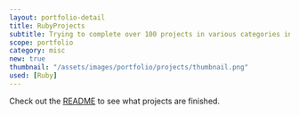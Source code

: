 ```yaml
---
layout: portfolio-detail
title: RubyProjects
subtitle: Trying to complete over 100 projects in various categories in Ruby.
scope: portfolio
category: misc
new: true
thumbnail: "/assets/images/portfolio/projects/thumbnail.png"
used: [Ruby]
---
```


Check out the [README](https://github.com/phansch/Projects/blob/master/README.md) to see what projects are finished.